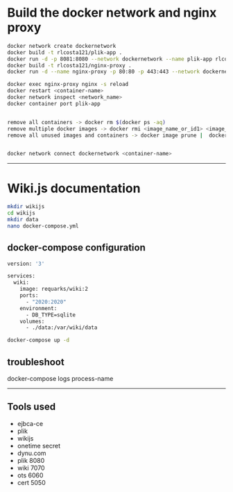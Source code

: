 # Build the docker network and nginx proxy

```bash
docker network create dockernetwork
docker build -t rlcosta121/plik-app .
docker run -d -p 8081:8080 --network dockernetwork --name plik-app rlcosta121/plik-app
docker build -t rlcosta121/nginx-proxy .
docker run -d --name nginx-proxy -p 80:80 -p 443:443 --network dockernetwork rlcosta121/nginx-proxy

docker exec nginx-proxy nginx -s reload
docker restart <container-name>
docker network inspect <network_name>
docker container port plik-app


remove all containers -> docker rm $(docker ps -aq)
remove multiple docker images -> docker rmi <image_name_or_id1> <image_name_or_id2> <image_name_or_id3> ...
remove all unused images and containers -> docker image prune |  docker container prune


docker network connect dockernetwork <container-name>
```
---

# Wiki.js documentation

```bash
mkdir wikijs
cd wikijs
mkdir data
nano docker-compose.yml
```

## docker-compose configuration
```bash
version: '3'

services:
  wiki:
    image: requarks/wiki:2
    ports:
      - "2020:2020"
    environment:
      - DB_TYPE=sqlite
    volumes:
      - ./data:/var/wiki/data
```

```sh
docker-compose up -d
```

## troubleshoot
docker-compose logs process-name

---

## Tools used

- ejbca-ce
- plik
- wikijs
- onetime secret
- dynu.com
- plik 8080
- wiki 7070
- ots  6060
- cert 5050
